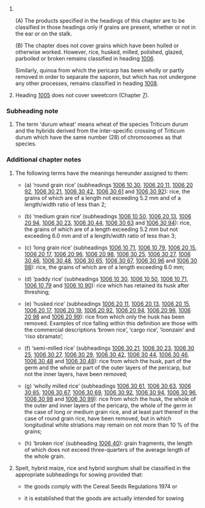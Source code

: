 1.   

   (A) The products specified in the headings of this chapter are to be classified in those headings only if grains are present, whether or not in the ear or on the stalk.

   (B) The chapter does not cover grains which have been hulled or otherwise worked. However, rice, husked, milled, polished, glazed, parboiled or broken remains classified in heading [1006](/headings/1006).

   Similarly, quinoa from which the pericarp has been wholly or partly removed in order to separate the saponin, but which has not undergone any other processes, remains classified in heading [1008](/headings/1008).

2. Heading [1005](/headings/1005) does not cover sweetcorn (Chapter [7](/chapters/07)).

### Subheading note

1. The term 'durum wheat' means wheat of the species Triticum durum and the hybrids derived from the inter-specific crossing of Triticum durum which have the same number (28) of chromosomes as that species.

### Additional chapter notes

1. The following terms have the meanings hereunder assigned to them:

   - (a) ‘round grain rice’ (subheadings [1006 10 30](/commodities/1006103000), [1006 20 11](/commodities/1006201100), [1006 20 92](/commodities/1006209200), [1006 30 21](/subheadings/1006302100-80), [1006 30 42](/subheadings/1006304200-80), [1006 30 61](/subheadings/1006306100-80) and [1006 30 92](/subheadings/1006309200-80)): rice, the grains of which are of a length not exceeding 5.2 mm and of a length/width ratio of less than 2;

   - (b) ‘medium grain rice’ (subheadings [1006 10 50](/commodities/1006105000), [1006 20 13](/commodities/1006201300), [1006 20 94](/commodities/1006209400), [1006 30 23](/subheadings/1006302300-80), [1006 30 44](/subheadings/1006304400-80), [1006 30 63](/subheadings/1006306300-80) and [1006 30 94](/subheadings/1006309400-80)): rice, the grains of which are of a length exceeding 5.2 mm but not exceeding 6.0 mm and of a length/width ratio of less than 3;

   - (c) ‘long grain rice’ (subheadings [1006 10 71](/commodities/1006107100), [1006 10 79](/commodities/1006107900), [1006 20 15](/commodities/1006201500), [1006 20 17](/subheadings/1006201700-80), [1006 20 96](/commodities/1006209600), [1006 20 98](/subheadings/1006209800-80), [1006 30 25](/subheadings/1006302500-80), [1006 30 27](/subheadings/1006302700-80), [1006 30 46](/subheadings/1006304600-80), [1006 30 48](/subheadings/1006304800-80), [1006 30 65](/subheadings/1006306500-80), [1006 30 67](/subheadings/1006306700-80), [1006 30 96](/subheadings/1006309600-80) and [1006 30 98](/subheadings/1006309800-80)): rice, the grains of which are of a length exceeding 6.0 mm;

   - (d) ‘paddy rice’ (subheadings [1006 10 30](/commodities/1006103000), [1006 10 50](/commodities/1006105000), [1006 10 71](/commodities/1006107100), [1006 10 79](/commodities/1006107900) and [1006 10 90](/commodities/1006109000)): rice which has retained its husk after threshing;


   - (e) ‘husked rice’ (subheadings [1006 20 11](/commodities/1006201100), [1006 20 13](/commodities/1006201300), [1006 20 15](/commodities/1006201500), [1006 20 17](/subheadings/1006201700-80), [1006 20 19](/subheadings/1006201900-80), [1006 20 92](/commodities/1006209200), [1006 20 94](/commodities/1006209400), [1006 20 96](/commodities/1006209600), [1006 20 98](/subheadings/1006209800-80) and [1006 20 99](/subheadings/1006209900-80)): rice from which only the husk has been removed. Examples of rice falling within this definition are those with the commercial descriptions ‘brown rice’, ‘cargo rice’, ‘loonzain’ and ‘riso sbramato’;

   - (f) ‘semi-milled rice’ (subheadings [1006 30 21](/subheadings/1006302100-80), [1006 30 23](/subheadings/1006302300-80), [1006 30 25](/subheadings/1006302500-80), [1006 30 27](/subheadings/1006302700-80), [1006 30 29](/subheadings/1006302900-80), [1006 30 42](/subheadings/1006304200-80), [1006 30 44](/subheadings/1006304400-80), [1006 30 46](/subheadings/1006304600-80), [1006 30 48](/subheadings/1006304800-80) and [1006 30 49](/subheadings/1006304900-80)): rice from which the husk, part of the germ and the whole or part of the outer layers of the pericarp, but not the inner layers, have been removed;

   - (g) ‘wholly milled rice’ (subheadings [1006 30 61](/subheadings/1006306100-80), [1006 30 63](/subheadings/1006306300-80), [1006 30 65](/subheadings/1006306500-80), [1006 30 67](/subheadings/1006306700-80), [1006 30 69](/subheadings/1006306900-80), [1006 30 92](/subheadings/1006309200-80), [1006 30 94](/subheadings/1006309400-80), [1006 30 96](/subheadings/1006309600-80), [1006 30 98](/subheadings/1006309800-80) and [1006 30 99](/subheadings/1006309900-80)): rice from which the husk, the whole of the outer and inner layers of the pericarp, the whole of the germ in the case of long or medium grain rice, and at least part thereof in the case of round grain rice, have been removed, but in which longitudinal white striations may remain on not more than 10 % of the grains;

   - (h) ‘broken rice’ (subheading [1006 40](/subheadings/1006400000-80)): grain fragments, the length of which does not exceed three-quarters of the average length of the whole grain.

2. Spelt, hybrid maize, rice and hybrid sorghum shall be classified in the appropriate subheadings for sowing
provided that:

   - the goods comply with the Cereal Seeds Regulations 1974 or

   - it is established that the goods are actually intended for sowing